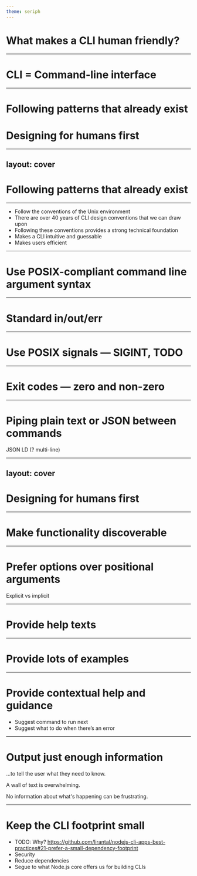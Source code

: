 ```yaml
---
theme: seriph
---
```


# What makes a CLI human friendly?

---

# CLI = Command-line interface

<!-- TODO: Screenshot of terminal with a command line -->

---

# Following patterns that already exist

# Designing for humans first

---

## layout: cover

# Following patterns that already exist

---

- Follow the conventions of the Unix environment
- There are over 40 years of CLI design conventions that we can draw upon
- Following these conventions provides a strong technical foundation
- Makes a CLI intuitive and guessable
- Makes users efficient

---

# Use POSIX-compliant command line argument syntax

<!-- TODO: Example -->

---

# Standard in/out/err

<!-- TODO: Example -->

---

# Use POSIX signals — SIGINT, TODO

<!-- TODO: Example -->

---

# Exit codes — zero and non-zero

<!-- TODO: Example -->

---

# Piping plain text or JSON between commands

<!-- TODO: Example -->

JSON LD (? multi-line)

---

## layout: cover

# Designing for humans first

---

# Make functionality discoverable

<!-- TODO: Example -->

---

# Prefer options over positional arguments

Explicit vs implicit

<!-- TODO: Example -->

---

# Provide help texts

<!-- TODO: Example -->

---

# Provide lots of examples

<!-- TODO: Example e.g. in the help texts, include links to online documentation -->

---

# Provide contextual help and guidance

- Suggest command to run next
- Suggest what to do when there’s an error

<!-- TODO: Example -->

---

# Output just enough information

...to tell the user what they need to know.

A wall of text is overwhelming.

No information about what's happening can be frustrating.

<!-- TODO: Example -->

---

# Keep the CLI footprint small

- TODO: Why? https://github.com/lirantal/nodejs-cli-apps-best-practices#21-prefer-a-small-dependency-footprint
- Security
- Reduce dependencies
- Segue to what Node.js core offers us for building CLIs
